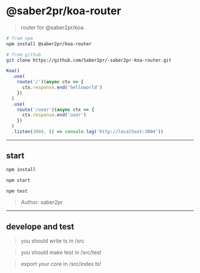 # @saber2pr/koa-router

> router for @saber2pr/koa.

```bash
# from npm
npm install @saber2pr/koa-router

# from github
git clone https://github.com/Saber2pr/-saber2pr-koa-router.git
```

```ts
Koa()
  .use(
    route('/')(async ctx => {
      ctx.response.end('helloworld')
    })
  )
  .use(
    route('/user')(async ctx => {
      ctx.response.end('user')
    })
  )
  .listen(3004, () => console.log('http://localhost:3004'))
```

---

## start

```bash
npm install
```

```bash
npm start

npm test
```

> Author: saber2pr

---

## develope and test

> you should write ts in /src

> you should make test in /src/test

> export your core in /src/index.ts!
